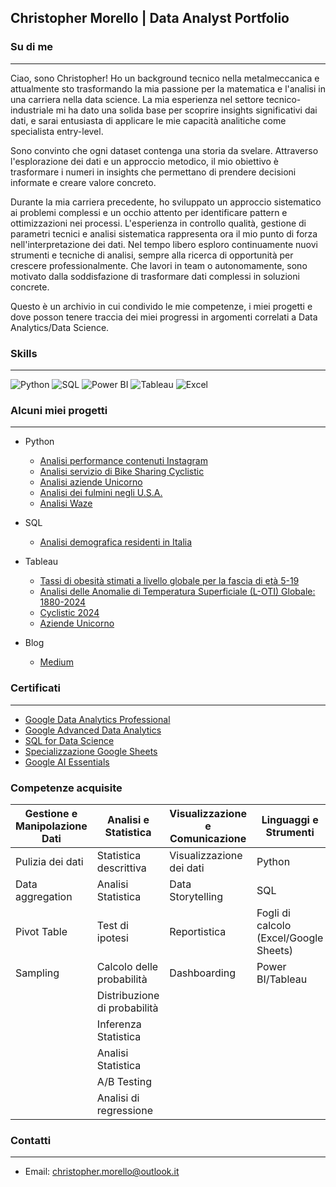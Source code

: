 
## Christopher Morello | Data Analyst Portfolio

### Su di me
---
Ciao, sono Christopher! Ho un background tecnico nella metalmeccanica e attualmente sto trasformando la mia passione per la matematica e l'analisi in una carriera nella data science. La mia esperienza nel settore tecnico-industriale mi ha dato una solida base per scoprire insights significativi dai dati, e sarai entusiasta di applicare le mie capacità analitiche come specialista entry-level.

Sono convinto che ogni dataset contenga una storia da svelare. Attraverso l'esplorazione dei dati e un approccio metodico, il mio obiettivo è trasformare i numeri in insights che permettano di prendere decisioni informate e creare valore concreto.

Durante la mia carriera precedente, ho sviluppato un approccio sistematico ai problemi complessi e un occhio attento per identificare pattern e ottimizzazioni nei processi. L'esperienza in controllo qualità, gestione di parametri tecnici e analisi sistematica rappresenta ora il mio punto di forza nell'interpretazione dei dati.
Nel tempo libero esploro continuamente nuovi strumenti e tecniche di analisi, sempre alla ricerca di opportunità per crescere professionalmente. Che lavori in team o autonomamente, sono motivato dalla soddisfazione di trasformare dati complessi in soluzioni concrete.

Questo è un archivio in cui condivido le mie competenze, i miei progetti e dove posson tenere traccia dei miei progressi in argomenti correlati a Data Analytics/Data Science.

### Skills
---
![Python](https://img.shields.io/badge/Python-3776AB?style=for-the-badge&logo=python&logoColor=white) ![SQL](https://img.shields.io/badge/SQL-025E8C?style=for-the-badge&logo=sqlite&logoColor=white) ![Power BI](https://img.shields.io/badge/Power%20BI-F2C811?style=for-the-badge&logo=power-bi&logoColor=black) ![Tableau](https://img.shields.io/badge/Tableau-E97627?style=for-the-badge&logo=tableau&logoColor=white) ![Excel](https://img.shields.io/badge/Microsoft_Excel-217346?style=for-the-badge&logo=microsoft-excel&logoColor=white)

### Alcuni miei progetti
---
- Python
  - [Analisi performance contenuti Instagram](https://github.com/christopher-morello/instagram-engagement-analysis.git)
  - [Analisi servizio di Bike Sharing Cyclistic](https://github.com/christopher-morello/analisi-sharing-cyclistic.git)
  - [Analisi aziende Unicorno](https://github.com/christopher-morello/analisi_aziende_unicorno.git)
  - [Analisi dei fulmini negli U.S.A.](https://github.com/christopher-morello/analisi-tempeste-USA.git)
  - [Analisi Waze](https://github.com/christopher-morello/analisi_waze.git)
- SQL
  - [Analisi demografica residenti in Italia](https://github.com/christopher-morello/demografia_italia_sql)
- Tableau
  - [Tassi di obesità stimati a livello globale per la fascia di età 5-19](https://public.tableau.com/views/Tassidiobesitstimatialivelloglobaleperlafasciadiet5-19anni/Dashboard1?:language=it-IT&publish=yes&:sid=&:redirect=auth&:display_count=n&:origin=viz_share_link)
  - [Analisi delle Anomalie di Temperatura Superficiale (L-OTI) Globale: 1880-2024](https://public.tableau.com/views/AnalisivariazionitemperatureGlobali1880-2024/Dashboard1?:language=it-IT&:sid=&:redirect=auth&:display_count=n&:origin=viz_share_link)
  - [Cyclistic 2024](https://public.tableau.com/app/profile/christopher.morello/viz/Cyclistic2024_17557591780850/Dashboard1)
  - [Aziende Unicorno](https://public.tableau.com/views/AziendeUnicorno/Dashboard1?:language=it-IT&:sid=&:redirect=auth&:display_count=n&:origin=viz_share_link)
 
- Blog
  - [Medium](https://medium.com/@christophermorello)
 
### Certificati
---
- [Google Data Analytics Professional](https://www.credly.com/badges/a5371234-0d04-4e76-8c20-3ad9ee975614)
- [Google Advanced Data Analytics](https://coursera.org/share/6af7785c8c9d5ff6431fab8f4670a8e0)
- [SQL for Data Science](https://www.coursera.org/account/accomplishments/verify/OJD8BP8GZ4QA?utm_source=ios&utm_medium=certificate&utm_content=cert_image&utm_campaign=sharing_cta&utm_product=course)
- [Specializzazione Google Sheets](https://www.coursera.org/account/accomplishments/verify/T51W8MYCXDUG?utm_source=ios&utm_medium=certificate&utm_content=cert_image&utm_campaign=sharing_cta&utm_product=course)
- [Google AI Essentials](https://www.coursera.org/account/accomplishments/verify/6RCOMKRY5PBV?utm_source=ios&utm_medium=certificate&utm_content=cert_image&utm_campaign=sharing_cta&utm_product=course)

### Competenze acquisite

| Gestione e Manipolazione Dati | Analisi e Statistica | Visualizzazione e Comunicazione | Linguaggi e Strumenti | Fondamenti e Metodologie |
|---|---|---|---|---|
| Pulizia dei dati | Statistica descrittiva | Visualizzazione dei dati | Python | Data Driven |
| Data aggregation | Analisi Statistica | Data Storytelling | SQL | Etica dei dati |
| Pivot Table | Test di ipotesi | Reportistica | Fogli di calcolo (Excel/Google Sheets) | Problem Solving |
| Sampling | Calcolo delle probabilità | Dashboarding | Power BI/Tableau | Pensiero critico |
| | Distribuzione di probabilità | | | |
| | Inferenza Statistica | | | |
| | Analisi Statistica | | | |
| | A/B Testing | | | |
| | Analisi di regressione | | | |


### Contatti
---
- Email: christopher.morello@outlook.it

<!--
**christopher-morello/christopher-morello** is a ✨ _special_ ✨ repository because its `README.md` (this file) appears on your GitHub profile.

Here are some ideas to get you started:

- 🔭 I’m currently working on ...
- 🌱 I’m currently learning ...
- 👯 I’m looking to collaborate on ...
- 🤔 I’m looking for help with ...
- 💬 Ask me about ...
- 📫 How to reach me: ...
- 😄 Pronouns: ...
- ⚡ Fun fact: ...
-->
